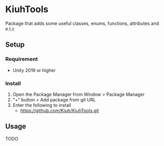 # KiuhTools
Package that adds some useful classes, enums, functions, attributes and e.t.c

## Setup

### Requirement
* Unity 2019 or higher

### Install
1. Open the Package Manager from Window > Package Manager
2. "+" button > Add package from git URL
3. Enter the following to install
   * https://github.com/Kiuh/KiuhTools.git

## Usage
TODO
